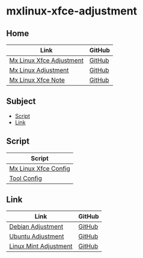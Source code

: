 

# mxlinux-xfce-adjustment




## Home

| Link | GitHub |
| ---- | ------ |
| [Mx Linux Xfce Adjustment](https://samwhelp.github.io/mxlinux-xfce-adjustment/) | [GitHub](https://github.com/samwhelp/mxlinux-xfce-adjustment) |
| [Mx Linux Adjustment](https://samwhelp.github.io/mxlinux-adjustment/) | [GitHub](https://github.com/samwhelp/mxlinux-adjustment) |
| [Mx Linux Xfce Note](https://samwhelp.github.io/note-about-mxlinux-xfce/) | [GitHub](https://github.com/samwhelp/note-about-mxlinux-xfce) |




## Subject

* [Script](#script)
* [Link](#link)




## Script

| Script |
| ------ |
| [Mx Linux Xfce Config](https://github.com/samwhelp/mxlinux-xfce-adjustment/tree/main/prototype/main/xfce-config) |
| [Tool Config](https://github.com/samwhelp/mxlinux-adjustment/tree/main/prototype/main/tool-config/part) |




## Link

| Link | GitHub |
| ---- | ------ |
| [Debian Adjustment](https://samwhelp.github.io/debian-adjustment/) | [GitHub](https://github.com/samwhelp/debian-adjustment) |
| [Ubuntu Adjustment](https://samwhelp.github.io/ubuntu-adjustment/) | [GitHub](https://github.com/samwhelp/ubuntu-adjustment) |
| [Linux Mint Adjustment](https://samwhelp.github.io/linuxmint-adjustment/) | [GitHub](https://github.com/samwhelp/linuxmint-adjustment) |

